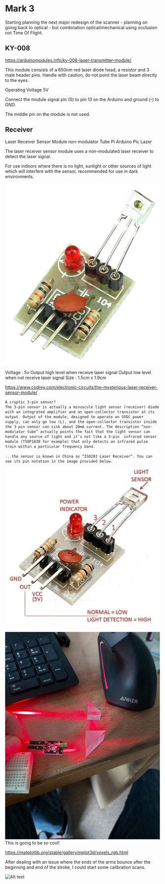 # Mark 3 #

Starting planning the next major redesign of the scanner - planning on going back to optical - but combination optical/mechanical using occlusion not Time Of Flight.

## KY-008 ##

https://arduinomodules.info/ky-008-laser-transmitter-module/

This module consists of a 650nm red laser diode head, a resistor and 3 male header pins. Handle with caution, do not point the laser beam directly to the eyes.

Operating Voltage	5V

Connect the module signal pin (S) to pin 13 on the Arduino and ground (-) to GND.

The middle pin on the module is not used.


## Receiver ##
Laser Receiver Sensor Module non-modulator Tube Pi Arduino Pic Lazer

The laser receiver sensor module uses a non-modulated laser receiver to detect the laser signal.

For use indoors where there is no light, sunlight or other sources of light which will interfere with the sensor, recommended for use in dark environments.

![Alt text](./readme_imgs/s-l1600.jpg)
 
Voltage : 5v
Output high level when receive laser signal
Output low level when not receive laser signal
Size : 1.5cm x 1.9cm

https://www.codrey.com/electronic-circuits/the-mysterious-laser-receiver-sensor-module/


```
A cryptic 3-pin sensor?
The 3-pin sensor is actually a minuscule light sensor (receiver) diode with an integrated amplifier and an open-collector transistor at its output. Output of the module, designed to operate on 5VDC power supply, can only go low (L), and the open-collector transistor inside the 3-pin sensor can sink about 20mA current. The description “non-modulator tube” actually points the fact that the light sensor can handle any source of light and it’s not like a 3-pin  infrared sensor module (TSOP1838 for example) that only detects an infrared pulse train within a particular frequency band.

...the sensor is known in China as “ISO203 Laser Receiver”. You can see its pin notation in the image provided below.
```

![Alt text](./readme_imgs/sensor2.png)


![Alt text](./readme_imgs/20220330_133722.jpg)
This is going to be so cool!




https://matplotlib.org/stable/gallery/mplot3d/voxels_rgb.html



After dealing with an issue where the ends of the arms bounce after the beginning and end of the stroke, I could start some calibration scans.

![Alt text](./readme_imgs/2022_04_15.gif)
